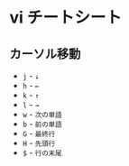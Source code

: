 # vi チートシート
## カーソル移動
- `j` - `↓`
- `h` - `←`
- `k` - `↑`
- `l` - `→`
- `w` - `次の単語`
- `b` - `前の単語`
- `G` - `最終行`
- `H` - `先頭行`
- `$` - `行の末尾`
